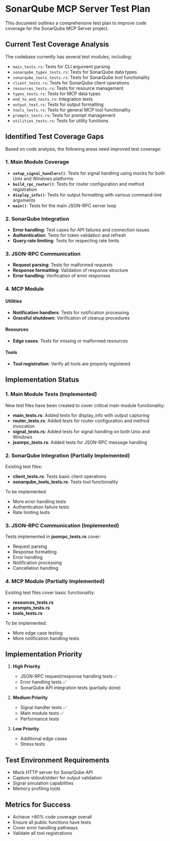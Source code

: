 # SonarQube MCP Server Test Plan

This document outlines a comprehensive test plan to improve code coverage for the SonarQube MCP Server project.

## Current Test Coverage Analysis

The codebase currently has several test modules, including:

- `main_tests.rs`: Tests for CLI argument parsing
- `sonarqube_types_tests.rs`: Tests for SonarQube data types 
- `sonarqube_tools_tests.rs`: Tests for SonarQube tool functionality
- `client_tests.rs`: Tests for SonarQube client operations
- `resources_tests.rs`: Tests for resource management
- `types_tests.rs`: Tests for MCP data types
- `end_to_end_tests.rs`: Integration tests
- `output_test.rs`: Tests for output formatting
- `tools_tests.rs`: Tests for general MCP tool functionality
- `prompts_tests.rs`: Tests for prompt management
- `utilities_tests.rs`: Tests for utility functions

## Identified Test Coverage Gaps

Based on code analysis, the following areas need improved test coverage:

### 1. Main Module Coverage

- **`setup_signal_handlers()`**: Tests for signal handling using mocks for both Unix and Windows platforms
- **`build_rpc_router()`**: Tests for router configuration and method registration
- **`display_info()`**: Tests for output formatting with various command-line arguments
- **`main()`**: Tests for the main JSON-RPC server loop

### 2. SonarQube Integration

- **Error handling**: Test cases for API failures and connection issues
- **Authentication**: Tests for token validation and refresh
- **Query rate limiting**: Tests for respecting rate limits

### 3. JSON-RPC Communication

- **Request parsing**: Tests for malformed requests
- **Response formatting**: Validation of response structure
- **Error handling**: Verification of error responses

### 4. MCP Module

#### Utilities
- **Notification handlers**: Tests for notification processing
- **Graceful shutdown**: Verification of cleanup procedures

#### Resources
- **Edge cases**: Tests for missing or malformed resources

#### Tools
- **Tool registration**: Verify all tools are properly registered

## Implementation Status

### 1. Main Module Tests (Implemented)

New test files have been created to cover critical main module functionality:

- **main_tests.rs**: Added tests for display_info with output capturing
- **router_tests.rs**: Added tests for router configuration and method invocation
- **signal_tests.rs**: Added tests for signal handling on both Unix and Windows
- **jsonrpc_tests.rs**: Added tests for JSON-RPC message handling

### 2. SonarQube Integration (Partially Implemented)

Existing test files:
- **client_tests.rs**: Tests basic client operations
- **sonarqube_tools_tests.rs**: Tests tool functionality

To be implemented:
- More error handling tests
- Authentication failure tests
- Rate limiting tests

### 3. JSON-RPC Communication (Implemented)

Tests implemented in **jsonrpc_tests.rs** cover:
- Request parsing 
- Response formatting
- Error handling
- Notification processing
- Cancellation handling

### 4. MCP Module (Partially Implemented)

Existing test files cover basic functionality:
- **resources_tests.rs**
- **prompts_tests.rs**
- **tools_tests.rs**

To be implemented:
- More edge case testing
- More notification handling tests

## Implementation Priority

1. **High Priority**
   - JSON-RPC request/response handling tests ✅
   - Error handling tests ✅
   - SonarQube API integration tests (partially done)

2. **Medium Priority**
   - Signal handler tests ✅
   - Main module tests ✅
   - Performance tests

3. **Low Priority**
   - Additional edge cases
   - Stress tests

## Test Environment Requirements

- Mock HTTP server for SonarQube API
- Capture stdout/stderr for output validation
- Signal simulation capabilities
- Memory profiling tools

## Metrics for Success

- Achieve >80% code coverage overall
- Ensure all public functions have tests
- Cover error handling pathways
- Validate all tool registrations 